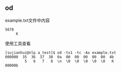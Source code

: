 ## od

example.txt文件中内容

    5678
         K

使用工具查看

    [sujianhui@nlp a_test]$ od -tx1 -tc -Ax example.txt 
    000000  35  36  37  38  0a  00  00  00  00  00  4b
             5   6   7   8  \n  \0  \0  \0  \0  \0   K
    00000b
 